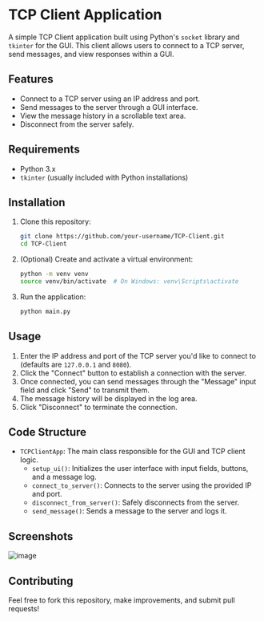 # TCP Client Application

A simple TCP Client application built using Python's `socket` library and `tkinter` for the GUI. This client allows users to connect to a TCP server, send messages, and view responses within a GUI.

## Features

- Connect to a TCP server using an IP address and port.
- Send messages to the server through a GUI interface.
- View the message history in a scrollable text area.
- Disconnect from the server safely.

## Requirements

- Python 3.x
- `tkinter` (usually included with Python installations)
  
## Installation

1. Clone this repository:

   ```bash
   git clone https://github.com/your-username/TCP-Client.git
   cd TCP-Client
   ```

2. (Optional) Create and activate a virtual environment:

   ```bash
   python -m venv venv
   source venv/bin/activate  # On Windows: venv\Scripts\activate
   ```

3. Run the application:

   ```bash
   python main.py
   ```

## Usage

1. Enter the IP address and port of the TCP server you'd like to connect to (defaults are `127.0.0.1` and `8080`).
2. Click the "Connect" button to establish a connection with the server.
3. Once connected, you can send messages through the "Message" input field and click "Send" to transmit them.
4. The message history will be displayed in the log area.
5. Click "Disconnect" to terminate the connection.

## Code Structure

- `TCPClientApp`: The main class responsible for the GUI and TCP client logic.
  - `setup_ui()`: Initializes the user interface with input fields, buttons, and a message log.
  - `connect_to_server()`: Connects to the server using the provided IP and port.
  - `disconnect_from_server()`: Safely disconnects from the server.
  - `send_message()`: Sends a message to the server and logs it.

## Screenshots

![image](https://github.com/user-attachments/assets/f1ed4950-459e-4696-a1a8-e1fc0bee5a46)


## Contributing

Feel free to fork this repository, make improvements, and submit pull requests!
